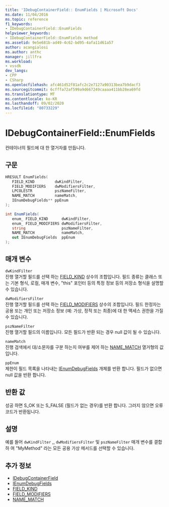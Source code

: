 ```yaml
---
title: 'IDebugContainerField:: EnumFields | Microsoft Docs'
ms.date: 11/04/2016
ms.topic: reference
f1_keywords:
- IDebugContainerField::EnumFields
helpviewer_keywords:
- IDebugContainerField::EnumFields method
ms.assetid: 9e5e681b-ad49-4c62-bd95-4afa11d61a57
author: acangialosi
ms.author: anthc
manager: jillfra
ms.workload:
- vssdk
dev_langs:
- CPP
- CSharp
ms.openlocfilehash: afc461d52f81afc2c2e7127a90313bea7b9dacf3
ms.sourcegitcommit: 6cfffa72af599a9d667249caaaa411bb28ea69fd
ms.translationtype: MT
ms.contentlocale: ko-KR
ms.lasthandoff: 09/02/2020
ms.locfileid: "80733229"
---
```

# <a name="idebugcontainerfieldenumfields"></a>IDebugContainerField::EnumFields
컨테이너의 필드에 대 한 열거자를 만듭니다.

## <a name="syntax"></a>구문

```cpp
HRESULT EnumFields( 
   FIELD_KIND         dwKindFilter,
   FIELD_MODIFIERS    dwModifiersFilter,
   LPCOLESTR          pszNameFilter,
   NAME_MATCH         nameMatch,
   IEnumDebugFields** ppEnum
);
```

```csharp
int EnumFields(
   enum_ FIELD_KIND      dwKindFilter,
   enum_ FIELD_MODIFIERS dwModifiersFilter,
   string                pszNameFilter,
   NAME_MATCH            nameMatch,
   out IEnumDebugFields  ppEnum
);
```

## <a name="parameters"></a>매개 변수
`dwKindFilter`\
진행 열거할 필드를 선택 하는 [FIELD_KIND](../../../extensibility/debugger/reference/field-kind.md) 상수의 조합입니다. 필드 종류는 클래스 또는 기본 형식, 로컬, 매개 변수, "this" 포인터 등의 특정 정보 등의 저장소 형식을 설명할 수 있습니다.

`dwModifiersFilter`\
진행 열거할 필드를 선택 하는 [FIELD_MODIFIERS](../../../extensibility/debugger/reference/field-modifiers.md) 상수의 조합입니다. 필드 한정자는 공용 또는 개인 또는 저장소 정보 (예: 가상, 정적 또는 최종)에 대 한 액세스 권한을 가질 수 있습니다.

`pszNameFilter`\
진행 열거할 필드의 이름입니다. 모든 필드가 반환 되는 경우 null 값이 될 수 있습니다.

`nameMatch`\
진행 검색에서 대/소문자를 구분 하는지 여부를 제어 하는 [NAME_MATCH](../../../extensibility/debugger/reference/name-match.md) 열거형의 값입니다.

`ppEnum`\
제한이 필드 목록을 나타내는 [IEnumDebugFields](../../../extensibility/debugger/reference/ienumdebugfields.md) 개체를 반환 합니다. 필드가 없으면 null 값을 반환 합니다.

## <a name="return-value"></a>반환 값
 성공 하면 S_OK 또는 S_FALSE (필드가 없는 경우)를 반환 합니다. 그러지 않으면 오류 코드가 반환됩니다.

## <a name="remarks"></a>설명
 예를 들어 `dwKindFilter` ,, `dwModifiersFilter` 및 `pszNameFilter` 매개 변수를 결합 하 여 "MyMethod" 라는 모든 공용 가상 메서드를 선택할 수 있습니다.

## <a name="see-also"></a>추가 정보
- [IDebugContainerField](../../../extensibility/debugger/reference/idebugcontainerfield.md)
- [IEnumDebugFields](../../../extensibility/debugger/reference/ienumdebugfields.md)
- [FIELD_KIND](../../../extensibility/debugger/reference/field-kind.md)
- [FIELD_MODIFIERS](../../../extensibility/debugger/reference/field-modifiers.md)
- [NAME_MATCH](../../../extensibility/debugger/reference/name-match.md)
